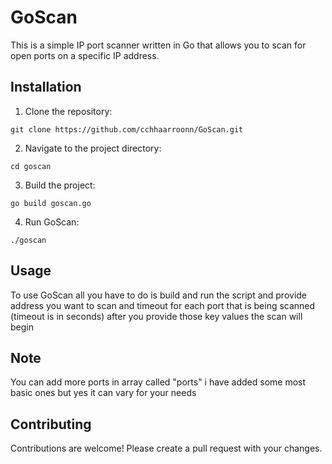 # GoScan
This is a simple IP port scanner written in Go that allows you to scan for open ports on a specific IP address.

## Installation

1. Clone the repository:
```
git clone https://github.com/cchhaarroonn/GoScan.git
```

2. Navigate to the project directory:
```
cd goscan
```

3. Build the project:
```
go build goscan.go
```

4. Run GoScan:
```
./goscan
```

## Usage

To use GoScan all you have to do is build and run the script and provide address you want to scan and timeout for each port that is being scanned (timeout is in seconds) after you provide those key values the scan will begin

## Note

You can add more ports in array called "ports" i have added some most basic ones but yes it can vary for your needs

## Contributing

Contributions are welcome! Please create a pull request with your changes.
